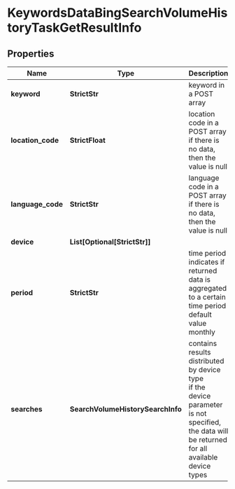 # KeywordsDataBingSearchVolumeHistoryTaskGetResultInfo


## Properties

| Name | Type | Description | Notes |
|------------ | ------------- | ------------- | -------------|
**keyword** | **StrictStr** | keyword in a POST array |[optional]|
**location_code** | **StrictFloat** | location code in a POST array<br>if there is no data, then the value is null |[optional]|
**language_code** | **StrictStr** | language code in a POST array<br>if there is no data, then the value is null |[optional]|
**device** | **List[Optional[StrictStr]]** |  |[optional]|
**period** | **StrictStr** | time period<br>indicates if returned data is aggregated to a certain time period<br>default value monthly |[optional]|
**searches** | **SearchVolumeHistorySearchInfo** | contains results distributed by device type<br>if the device parameter is not specified, the data will be returned for all available device types |[optional]|